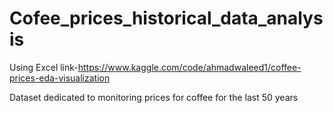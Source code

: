 # Cofee_prices_historical_data_analysis
Using Excel
link-https://www.kaggle.com/code/ahmadwaleed1/coffee-prices-eda-visualization

Dataset dedicated to monitoring prices for coffee for the last 50 years
